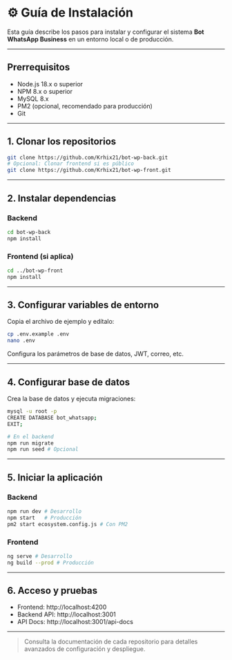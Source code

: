 # ⚙️ Guía de Instalación

Esta guía describe los pasos para instalar y configurar el sistema **Bot WhatsApp Business** en un entorno local o de producción.

---

## Prerrequisitos

- Node.js 18.x o superior
- NPM 8.x o superior
- MySQL 8.x
- PM2 (opcional, recomendado para producción)
- Git

---

## 1. Clonar los repositorios

```bash
git clone https://github.com/Krhix21/bot-wp-back.git
# Opcional: Clonar frontend si es público
git clone https://github.com/Krhix21/bot-wp-front.git
```

---

## 2. Instalar dependencias

### Backend
```bash
cd bot-wp-back
npm install
```

### Frontend (si aplica)
```bash
cd ../bot-wp-front
npm install
```

---

## 3. Configurar variables de entorno

Copia el archivo de ejemplo y edítalo:
```bash
cp .env.example .env
nano .env
```

Configura los parámetros de base de datos, JWT, correo, etc.

---

## 4. Configurar base de datos

Crea la base de datos y ejecuta migraciones:
```bash
mysql -u root -p
CREATE DATABASE bot_whatsapp;
EXIT;

# En el backend
npm run migrate
npm run seed # Opcional
```

---

## 5. Iniciar la aplicación

### Backend
```bash
npm run dev # Desarrollo
npm start   # Producción
pm2 start ecosystem.config.js # Con PM2
```

### Frontend
```bash
ng serve # Desarrollo
ng build --prod # Producción
```

---

## 6. Acceso y pruebas

- Frontend: http://localhost:4200
- Backend API: http://localhost:3001
- API Docs: http://localhost:3001/api-docs

---

> Consulta la documentación de cada repositorio para detalles avanzados de configuración y despliegue.
